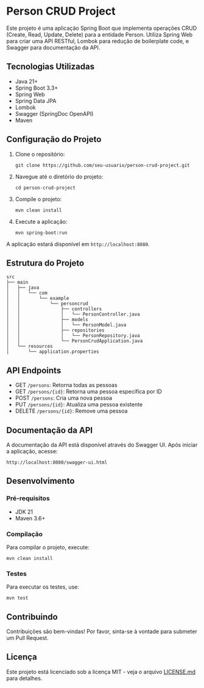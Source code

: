 # Person CRUD Project

Este projeto é uma aplicação Spring Boot que implementa operações CRUD (Create, Read, Update, Delete) para a entidade Person. Utiliza Spring Web para criar uma API RESTful, Lombok para redução de boilerplate code, e Swagger para documentação da API.

## Tecnologias Utilizadas

- Java 21+
- Spring Boot 3.3+
- Spring Web
- Spring Data JPA
- Lombok
- Swagger (SpringDoc OpenAPI)
- Maven

## Configuração do Projeto

1. Clone o repositório:
   ```
   git clone https://github.com/seu-usuario/person-crud-project.git
   ```

2. Navegue até o diretório do projeto:
   ```
   cd person-crud-project
   ```

3. Compile o projeto:
   ```
   mvn clean install
   ```

4. Execute a aplicação:
   ```
   mvn spring-boot:run
   ```

A aplicação estará disponível em `http://localhost:8080`.

## Estrutura do Projeto

```
src
├── main
│   ├── java
│   │   └── com
│   │       └── example
│   │           └── personcrud
│   │               ├── controllers
│   │               │   └── PersonController.java
│   │               ├── models
│   │               │   └── PersonModel.java
│   │               ├── repositories
│   │               │   └── PersonRepository.java
│   │               └── PersonCrudApplication.java
│   └── resources
│       └── application.properties
```

## API Endpoints

- GET `/persons`: Retorna todas as pessoas
- GET `/persons/{id}`: Retorna uma pessoa específica por ID
- POST `/persons`: Cria uma nova pessoa
- PUT `/persons/{id}`: Atualiza uma pessoa existente
- DELETE `/persons/{id}`: Remove uma pessoa

## Documentação da API

A documentação da API está disponível através do Swagger UI. Após iniciar a aplicação, acesse:

```
http://localhost:8080/swagger-ui.html
```

## Desenvolvimento

### Pré-requisitos

- JDK 21
- Maven 3.6+

### Compilação

Para compilar o projeto, execute:

```
mvn clean install
```

### Testes

Para executar os testes, use:

```
mvn test
```

## Contribuindo

Contribuições são bem-vindas! Por favor, sinta-se à vontade para submeter um Pull Request.

## Licença

Este projeto está licenciado sob a licença MIT - veja o arquivo [LICENSE.md](LICENSE.md) para detalhes.
